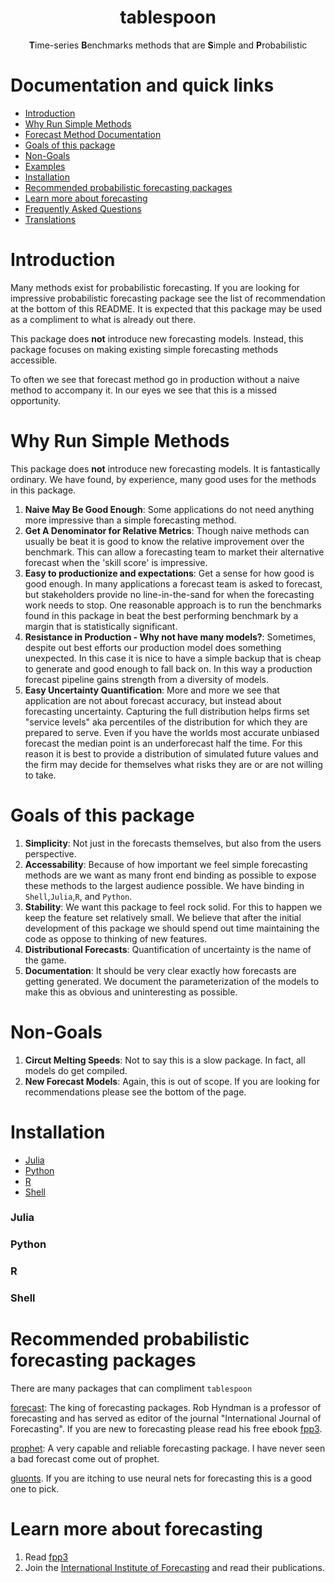 <h1 align="center">tablespoon</h1>
<p align="center"><b>T</b>ime-series <b>B</b>enchmarks methods that are <b>S</b>imple and <b>P</b>robabilistic</p>

# Documentation and quick links

* [Introduction](#introduction)
* [Why Run Simple Methods](#why-run-simple-methods)
* [Forecast Method Documentation](FORECASTS.md)
* [Goals of this package](#goals-of-this-package)
* [Non-Goals](#non-goals)
* [Examples](GUIDE.md)
* [Installation](#installation)
* [Recommended probabilistic forecasting packages](#recommended-probabilistic-forecasting-packages)
* [Learn more about forecasting](#learn-more-about-forecasting)
* [Frequently Asked Questions](FAQ.md)
* [Translations](#translations)

# Introduction

Many methods exist for probabilistic forecasting. If you are looking for
impressive probabilistic forecasting package see the list of recommendation at
the bottom of this README. It is expected that this package may be used as a
compliment to what is already out there.  

This package does **not** introduce
new forecasting models. Instead, this package focuses on making existing simple
forecasting methods accessible.

To often we see that forecast method go in
production without a naive method to accompany it. In our eyes we see that this
is a missed opportunity. 

# Why Run Simple Methods

This package does **not** introduce new forecasting models. It is fantastically ordinary.
We have found, by experience, many good uses for the methods in this package.

1. **Naive May Be Good Enough**: Some applications do not need anything more
   impressive than a simple forecasting method.
2. **Get A Denominator for Relative Metrics**: Though naive methods can usually
   be beat it is good to know the relative improvement over the benchmark. This
   can allow a forecasting team to market their alternative forecast when the
   'skill score' is impressive.
3. **Easy to productionize and expectations**: Get a sense for how good is good
   enough. In many applications a forecast team is asked to forecast, but
   stakeholders provide no line-in-the-sand for when the forecasting work needs
   to stop. One reasonable approach is to run the benchmarks found in this
   package in beat the best performing benchmark by a margin that is
   statistically significant.
4. **Resistance in Production - Why not have many models?**: Sometimes, despite
   out best efforts our production model does something unexpected. In this
   case it is nice to have a simple backup that is cheap to generate and good
   enough to fall back on. In this way a production forecast pipeline gains
   strength from a diversity of models.
5. **Easy Uncertainty Quantification**: More and more we see that application
   are not about forecast accuracy, but instead about forecasting uncertainty.
   Capturing the full distribution helps firms set "service levels" aka
   percentiles of the distribution for which they are prepared to serve. Even
   if you have the worlds most accurate unbiased forecast the median point is
   an underforecast half the time. For this reason it is best to provide a
   distribution of simulated future values and the firm may decide for
   themselves what risks they are or are not willing to take.

# Goals of this package

1. **Simplicity**: Not just in the forecasts themselves, but also from the
   users perspective.
2. **Accessability**: Because of how important we feel simple forecasting
   methods are we want as many front end binding as possible to expose these
   methods to the largest audience possible. We have binding in
   `Shell`,`Julia`,`R`, and `Python`.
3. **Stability**: We want this package to feel rock solid. For this to happen
   we keep the feature set relatively small. We believe that after the initial 
   development of this package we should spend out time maintaining the code as
   oppose to thinking of new features.
4. **Distributional Forecasts**: Quantification of uncertainty is the name of
   the game.
5. **Documentation**: It should be very clear exactly how forecasts are getting
   generated. We document the parameterization of the models to make this as
   obvious and uninteresting as possible.

# Non-Goals

1. **Circut Melting Speeds**: Not to say this is a slow package. In fact, all
   models do get compiled.
2. **New Forecast Models**: Again, this is out of scope. If you are
   looking for recommendations please see the bottom of the page.

# Installation

* [Julia](###julia)
* [Python](###python)
* [R](###r)
* [Shell](###shell)

### Julia

### Python

### R

### Shell


# Recommended probabilistic forecasting packages

There are many packages that can compliment `tablespoon`

[forecast](https://github.com/robjhyndman/forecast): The king of forecasting
packages. Rob Hyndman is a professor of forecasting and has served as editor of
the journal "International Journal of Forecasting". If you are new to
forecasting please read his free ebook [fpp3](https://otexts.com/fpp3/).

[prophet](https://facebook.github.io/prophet/): A very capable and reliable
forecasting package. I have never seen a bad forecast come out of prophet.

[gluonts](https://ts.gluon.ai/). If you are itching to use neural nets for
forecasting this is a good one to pick.

# Learn more about forecasting

1. Read [fpp3](https://otexts.com/fpp3/)
2. Join the [International Institute of Forecasting](https://forecasters.org/)
   and read their publications.




